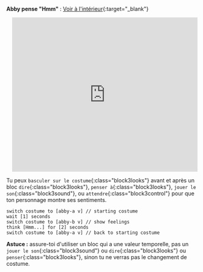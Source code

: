 **Abby pense "Hmm"** : [Voir à l'intérieur](https://scratch.mit.edu/projects/498767227/editor){:target="_blank"}
<div class="scratch-preview" style="margin-left: 15px;">
  <iframe allowtransparency="true" width="485" height="402" src="https://scratch.mit.edu/projects/embed/498767227/?autostart=false" frameborder="0"></iframe>
</div>

Tu peux `basculer sur le costume`{:class="block3looks"} avant et après un bloc `dire`{:class="block3looks"}, `penser à`{:class="block3looks"}, `jouer le son`{:class="block3sound"}, ou `attendre`{:class="block3control"} pour que ton personnage montre ses sentiments.

```blocks3
switch costume to [abby-a v] // starting costume
wait [1] seconds
switch costume to [abby-b v] // show feelings
think [Hmm...] for [2] seconds
switch costume to [abby-a v] // back to starting costume
```

**Astuce :** assure-toi d'utiliser un bloc qui a une valeur temporelle, pas un `jouer le son`{:class="block3sound"} ou `dire`{:class="block3looks"} ou `penser`{:class="block3looks"}, sinon tu ne verras pas le changement de costume.



